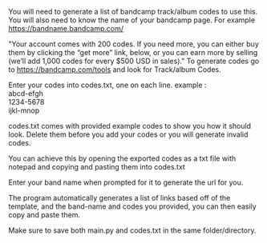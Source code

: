 You will need to generate a list of bandcamp track/album codes to use this. You will also need to know the name of your bandcamp page. For example https://bandname.bandcamp.com/

 "Your account comes with 200 codes. If you need more, you can either buy them by clicking the “get more” link, below, or you can earn more by selling (we’ll add 1,000 codes for every $500 USD in sales)."
 To generate codes go to https://bandcamp.com/tools and look for Track/album Codes.

Enter your codes into codes.txt, one on each line. example :<br>
abcd-efgh<br>
1234-5678<br>
ijkl-mnop

codes.txt comes with provided example codes to show you how it should look. Delete them before you add your codes or you will generate invalid codes.

You can achieve this by opening the exported codes as a txt file with notepad and copying and pasting them into codes.txt

Enter your band name when prompted for it to generate the url for you.

The program automatically generates a list of links based off of the template, and the band-name and codes you provided, you can then easily copy and paste them.

Make sure to save both main.py and codes.txt in the same folder/directory.
